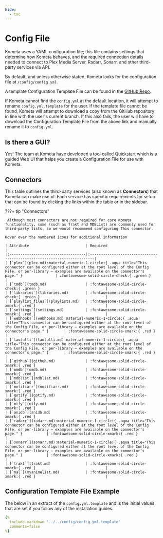 ```yaml
---
hide:
  - toc
---
```

# Config File

Kometa uses a YAML configuration file; this file contains settings that determine how Kometa behaves, and the required 
connection details needed to connect to Plex Media Server, Radarr, Sonarr, and other third-party services via API.

By default, and unless otherwise stated, Kometa looks for the configuration file at `/config/config.yml`.

A template Configuration Template File can be found in the  [GitHub Repo](https://github.com/Kometa-Team/Kometa/blob/master/config/config.yml.template).

If Kometa cannot find the `config.yml` at the default location, it will attempt to rename `config.yml.template` for the user. If the template file cannot be found, 
Kometa will attempt to download a copy from the GitHub repository in line with the user's current branch. 
If this also fails, the user will have to download the Configuration Template File from  the above link and manually rename it to `config.yml`.

## Is there a GUI?

Yes! The team at Kometa have developed a tool called [Quickstart](../kometa/scripts/quickstart.md) which is a guided Web UI that helps you create a Configuration File for use with Kometa.

## Connectors

This table outlines the third-party services (also known as **Connectors**) that Kometa can make use of. Each service has specific 
requirements for setup that can be found by clicking the links within the table or in the sidebar.

???+ tip "Connectors"

     Although most connectors are not required for core Kometa functionality, some (such as Trakt and MDBList) are commonly used for third-party lists, so we would recommend configuring This connector.
    
    Hover over the numbered icons for additional information

    | Attribute                          | Required                                                                 |
    |:-----------------------------------|:------------------------------------------------------------------------|
    | [`plex`](plex.md):material-numeric-1-circle:{ .aqua title="This connector can be configured either at the root level of the Config File, or per-library – examples are available on the connector's page." }               | :fontawesome-solid-circle-check:{ .green }                              |
    | [`tmdb`](tmdb.md)                  | :fontawesome-solid-circle-check:{ .green }                              |
    | [`libraries`](libraries.md)        | :fontawesome-solid-circle-check:{ .green }                              |
    | [`playlist_files`](playlists.md)   | :fontawesome-solid-circle-xmark:{ .red }                                |
    | [`settings`](settings.md)          | :fontawesome-solid-circle-xmark:{ .red }                                |
    | [`webhooks`](webhooks.md):material-numeric-1-circle:{ .aqua title="This connector can be configured either at the root level of the Config File, or per-library – examples are available on the connector's page." }       | :fontawesome-solid-circle-xmark:{ .red }                                |
    | [`tautulli`](tautulli.md):material-numeric-1-circle:{ .aqua title="This connector can be configured either at the root level of the Config File, or per-library – examples are available on the connector's page." }       | :fontawesome-solid-circle-xmark:{ .red }                                |
    | [`github`](github.md)              | :fontawesome-solid-circle-xmark:{ .red }                                |
    | [`omdb`](omdb.md)                  | :fontawesome-solid-circle-xmark:{ .red }                                |
    | [`mdblist`](mdblist.md)            | :fontawesome-solid-circle-xmark:{ .red }                                |
    | [`notifiarr`](notifiarr.md)        | :fontawesome-solid-circle-xmark:{ .red }                                |
    | [`gotify`](gotify.md)              | :fontawesome-solid-circle-xmark:{ .red }                                |
    | [`ntfy`](ntfy.md)                  | :fontawesome-solid-circle-xmark:{ .red }                                |
    | [`anidb`](anidb.md)                | :fontawesome-solid-circle-xmark:{ .red }                                |
    | [`radarr`](radarr.md):material-numeric-1-circle:{ .aqua title="This connector can be configured either at the root level of the Config File, or per-library – examples are available on the connector's page." }           | :fontawesome-solid-circle-xmark:{ .red }                                |
    | [`sonarr`](sonarr.md):material-numeric-1-circle:{ .aqua title="This connector can be configured either at the root level of the Config File, or per-library – examples are available on the connector's page." }           | :fontawesome-solid-circle-xmark:{ .red }                                |
    | [`trakt`](trakt.md)                | :fontawesome-solid-circle-xmark:{ .red }                                |
    | [`mal`](myanimelist.md)            | :fontawesome-solid-circle-xmark:{ .red }                                |

## Configuration Template File Example

The below in an extract of the `config.yml.template` and is the initial values that are set if you follow any of the installation guides.

```yaml title="config.yml.template"
{%    
  include-markdown "../../config/config.yml.template" 
  comments=false
%}
```
